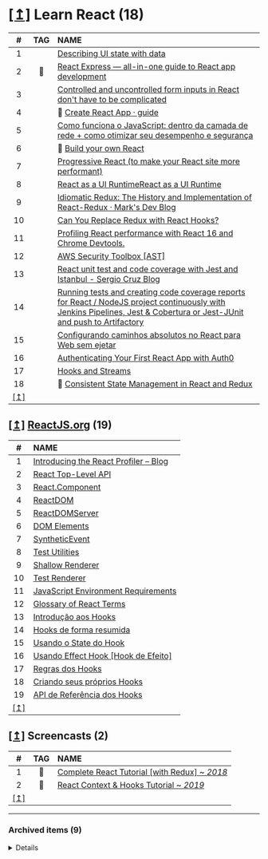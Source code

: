 <H1 id="pending-items-2214355542"><a href="#summary" target="_blank">[↥]</a> Learn React (18)</H1>

<table>
  <thead>
    <tr>
      <th align="center">#</th>
      <th align="center">TAG</th>
      <th align="left">NAME</th>
    </tr>
  </thead>
  <tbody>
    <tr>
      <td align="center">1</td>
      <td align="center"></td>
      <td align="left"><a href="http://nicolashery.com/describing-ui-state-with-data/" target="_blank">Describing UI state with data</a></td>
    </tr>
    <tr>
      <td align="center">2</td>
      <td align="center">🧠</td>
      <td align="left"><a href="http://www.react.express" target="_blank">React Express — all-in-one guide to React app development</a></td>
    </tr>
    <tr>
      <td align="center">3</td>
      <td align="center"></td>
      <td align="left"><a href="https://goshakkk.name/controlled-vs-uncontrolled-inputs-react/" target="_blank">Controlled and uncontrolled form inputs in React don't have to be complicated</a></td>
    </tr>
    <tr>
      <td align="center">4</td>
      <td align="center"></td>
      <td align="left">🏴 <a href="https://create-react-app.dev/docs/getting-started/" target="_blank">Create React App · guide</a></td>
    </tr>
    <tr>
      <td align="center">5</td>
      <td align="center"></td>
      <td align="left"><a href="https://medium.com/reactbrasil/como-funciona-o-javascript-dentro-da-camada-de-rede-como-otimizar-seu-desempenho-e-seguran%C3%A7a-914b4d45106" target="_blank">Como funciona o JavaScript: dentro da camada de rede + como otimizar seu desempenho e segurança</a></td>
    </tr>
    <tr>
      <td align="center">6</td>
      <td align="center"></td>
      <td align="left">🏴 <a href="https://pomb.us/build-your-own-react/" target="_blank">Build your own React</a></td>
    </tr>
    <tr>
      <td align="center">7</td>
      <td align="center"></td>
      <td align="left"><a href="https://houssein.me/progressive-react" target="_blank">Progressive React (to make your React site more performant)</a></td>
    </tr>
    <tr>
      <td align="center">8</td>
      <td align="center"></td>
      <td align="left"><a href="https://overreacted.io/react-as-a-ui-runtime" target="_blank">React as a UI RuntimeReact as a UI Runtime</a></td>
    </tr>
    <tr>
      <td align="center">9</td>
      <td align="center"></td>
      <td align="left"><a href="https://blog.isquaredsoftware.com/2018/11/react-redux-history-implementation" target="_blank">Idiomatic Redux: The History and Implementation of React-Redux · Mark's Dev Blog</a></td>
    </tr>
    <tr>
      <td align="center">10</td>
      <td align="center"></td>
      <td align="left"><a href="https://chrisachard.com/replace-redux-with-react-hooks" target="_blank">Can You Replace Redux with React Hooks?</a></td>
    </tr>
    <tr>
      <td align="center">11</td>
      <td align="center"></td>
      <td align="left"><a href="https://calibreapp.com/blog/react-performance-profiling-optimization" target="_blank">Profiling React performance with React 16 and Chrome Devtools.</a></td>
    </tr>
    <tr>
      <td align="center">12</td>
      <td align="center"></td>
      <td align="left"><a href="https://zoph.me/posts/2019-12-16-aws-security-toolbox/" target="_blank">AWS Security Toolbox [AST]</a></td>
    </tr>
    <tr>
      <td align="center">13</td>
      <td align="center"></td>
      <td align="left"><a href="https://sergio.io/blog/reactjs-unit-test-and-code-coverage-with-jest" target="_blank">React unit test and code coverage with Jest and Istanbul - Sergio Cruz Blog</a></td>
    </tr>
    <tr>
      <td align="center">14</td>
      <td align="center"></td>
      <td align="left"><a href="https://medium.com/@elisegev/running-tests-and-creating-code-coverage-reports-for-react-nodejs-project-continuously-with-60312b6a2dd0" target="_blank">Running tests and creating code coverage reports for React / NodeJS project continuously with Jenkins Pipelines, Jest &amp; Cobertura or Jest-JUnit and push to Artifactory</a></td>
    </tr>
    <tr>
      <td align="center">15</td>
      <td align="center"></td>
      <td align="left"><a href="https://github.com/heybrunoandrade/my-articles/blob/master/Front-end/ReactJS/Absolute%20Imports/absolute-imports-react-for-web-pt-BR.md" target="_blank">Configurando caminhos absolutos no React para Web sem ejetar</a></td>
    </tr>
    <tr>
      <td align="center">16</td>
      <td align="center"></td>
      <td align="left"><a href="https://auth0.com/blog/authenticating-your-first-react-app/" target="_blank">Authenticating Your First React App with Auth0</a></td>
    </tr>
    <tr>
      <td align="center">17</td>
      <td align="center"></td>
      <td align="left"><a href="https://james-forbes.com/#!/posts/hooks-and-streams" target="_blank">Hooks and Streams</a></td>
    </tr>
    <tr>
      <td align="center">18</td>
      <td align="center"></td>
      <td align="left">🏴 <a href="https://leandrotk.github.io/tk/2020/04/consistent-state-management-in-react-and-redux/index.html" target="_blank">Consistent State Management in React and Redux</a></td>
    </tr>
    <tr>
      <td align="center"><a href="#pending-items-2214355542" target="_blank">[↥]</a></td>
    </tr>
  </tbody>
</table>

<H2 id="pending-items-4229551"><a href="#summary" target="_blank">[↥]</a> <a href="https://reactjs.org" target="_blank">ReactJS.org</a> (19)</H2>

<table>
  <thead>
    <tr>
      <th align="center">#</th>
      <th align="left">NAME</th>
    </tr>
  </thead>
  <tbody>
    <tr>
      <td align="center">1</td>
      <td align="left"><a href="https://reactjs.org/blog/2018/09/10/introducing-the-react-profiler.html" target="_blank">Introducing the React Profiler – Blog</a></td>
    </tr>
    <tr>
      <td align="center">2</td>
      <td align="left"><a href="https://reactjs.org/docs/react-api.html" target="_blank">React Top-Level API</a></td>
    </tr>
    <tr>
      <td align="center">3</td>
      <td align="left"><a href="https://reactjs.org/docs/react-component.html" target="_blank">React.Component</a></td>
    </tr>
    <tr>
      <td align="center">4</td>
      <td align="left"><a href="https://reactjs.org/docs/react-dom.html" target="_blank">ReactDOM</a></td>
    </tr>
    <tr>
      <td align="center">5</td>
      <td align="left"><a href="https://reactjs.org/docs/react-dom-server.html" target="_blank">ReactDOMServer</a></td>
    </tr>
    <tr>
      <td align="center">6</td>
      <td align="left"><a href="https://reactjs.org/docs/dom-elements.html" target="_blank">DOM Elements</a></td>
    </tr>
    <tr>
      <td align="center">7</td>
      <td align="left"><a href="https://reactjs.org/docs/events.html" target="_blank">SyntheticEvent</a></td>
    </tr>
    <tr>
      <td align="center">8</td>
      <td align="left"><a href="https://reactjs.org/docs/test-utils.html" target="_blank">Test Utilities</a></td>
    </tr>
    <tr>
      <td align="center">9</td>
      <td align="left"><a href="https://reactjs.org/docs/shallow-renderer.html" target="_blank">Shallow Renderer</a></td>
    </tr>
    <tr>
      <td align="center">10</td>
      <td align="left"><a href="https://reactjs.org/docs/test-renderer.html" target="_blank">Test Renderer</a></td>
    </tr>
    <tr>
      <td align="center">11</td>
      <td align="left"><a href="https://reactjs.org/docs/javascript-environment-requirements.html" target="_blank">JavaScript Environment Requirements</a></td>
    </tr>
    <tr>
      <td align="center">12</td>
      <td align="left"><a href="https://reactjs.org/docs/glossary.html" target="_blank">Glossary of React Terms</a></td>
    </tr>
    <tr>
      <td align="center">13</td>
      <td align="left"><a href="https://pt-br.reactjs.org/docs/hooks-intro.html" target="_blank">Introdução aos Hooks</a></td>
    </tr>
    <tr>
      <td align="center">14</td>
      <td align="left"><a href="https://pt-br.reactjs.org/docs/hooks-overview.html" target="_blank">Hooks de forma resumida</a></td>
    </tr>
    <tr>
      <td align="center">15</td>
      <td align="left"><a href="https://pt-br.reactjs.org/docs/hooks-state.html" target="_blank">Usando o State do Hook</a></td>
    </tr>
    <tr>
      <td align="center">16</td>
      <td align="left"><a href="https://pt-br.reactjs.org/docs/hooks-effect.html" target="_blank">Usando Effect Hook [Hook de Efeito]</a></td>
    </tr>
    <tr>
      <td align="center">17</td>
      <td align="left"><a href="https://pt-br.reactjs.org/docs/hooks-rules.html" target="_blank">Regras dos Hooks</a></td>
    </tr>
    <tr>
      <td align="center">18</td>
      <td align="left"><a href="https://pt-br.reactjs.org/docs/hooks-custom.html" target="_blank">Criando seus próprios Hooks</a></td>
    </tr>
    <tr>
      <td align="center">19</td>
      <td align="left"><a href="https://pt-br.reactjs.org/docs/hooks-reference.html" target="_blank">API de Referência dos Hooks</a></td>
    </tr>
    <tr>
      <td align="center"><a href="#pending-items-4229551" target="_blank">[↥]</a></td>
    </tr>
  </tbody>
</table>
<H2 id="pending-items-4330911"><a href="#summary" target="_blank">[↥]</a> Screencasts (2)</H2>

<table>
  <thead>
    <tr>
      <th align="center">#</th>
      <th align="center">TAG</th>
      <th align="left">NAME</th>
    </tr>
  </thead>
  <tbody>
    <tr>
      <td align="center">1</td>
      <td align="center">💾</td>
      <td align="left"><a href="https://www.youtube.com/playlist?list=PL4cUxeGkcC9ij8CfkAY2RAGb-tmkNwQHG" target="_blank">Complete React Tutorial [with Redux] ~ <em>2018</em></a></td>
    </tr>
    <tr>
      <td align="center">2</td>
      <td align="center">💾</td>
      <td align="left"><a href="https://www.youtube.com/playlist?list=PL4cUxeGkcC9hNokByJilPg5g9m2APUePI" target="_blank">React Context &amp; Hooks Tutorial ~ <em>2019</em></a></td>
    </tr>
    <tr>
      <td align="center"><a href="#pending-items-4330911" target="_blank">[↥]</a></td>
    </tr>
  </tbody>
</table>

---

<H3 id="archived-items-2214355542">Archived items (9)</H3>

<details>

  <table>
    <thead>
      <tr>
        <th align="center">#</th>
        <th align="center">TAG</th>
        <th align="left">NAME</th>
      </tr>
    </thead>
    <tbody>
      <tr>
        <td align="center">1</td>
        <td align="center"></td>
        <td align="left"><a href="https://www.youtube.com/watch?v=J-g9ZJha8FE" target="_blank">Custom Hooks in React: The Ultimate UI Abstraction Layer - Tanner Linsley | JSConf Hawaii 2020</a></td>
      </tr>
      <tr>
        <td align="center">2</td>
        <td align="center"></td>
        <td align="left"><a href="https://www.youtube.com/watch?v=AiJ8tRRH0f8" target="_blank">Kent C Dodds - Simply React</a></td>
      </tr>
      <tr>
        <td align="center">3</td>
        <td align="center"></td>
        <td align="left"><a href="https://www.youtube.com/watch?v=MVi17tk3VsI" target="_blank">Deep sea fishing with React Hooks by Alex Reardon | React Sydney</a></td>
      </tr>
      <tr>
        <td align="center">4</td>
        <td align="center"></td>
        <td align="left"><a href="https://gregberge.com/blog/react-scalable-layout" target="_blank">Create scalable layouts using <code>react-teleport</code></a></td>
      </tr>
      <tr>
        <td align="center">5</td>
        <td align="center"></td>
        <td align="left"><a href="http://beautifulcode.1stdibs.com/2017/03/23/react-form-state" target="_blank">Modeling form state in React</a></td>
      </tr>
      <tr>
        <td align="center">6</td>
        <td align="center"></td>
        <td align="left"><a href="https://blog.bitsrc.io/5-tools-for-faster-development-in-react-676f134050f2" target="_blank">5 Tools for Faster Development in React – Bits and Pieces</a></td>
      </tr>
      <tr>
        <td align="center">7</td>
        <td align="center"></td>
        <td align="left"><a href="https://wattenberger.com/blog/react-hooks" target="_blank">Thinking in React Hooks</a></td>
      </tr>
      <tr>
        <td align="center">8</td>
        <td align="center"></td>
        <td align="left"><a href="https://medium.com/@ryardley/react-hooks-not-magic-just-arrays-cd4f1857236e" target="_blank">React hooks: not magic, just arrays</a></td>
      </tr>
      <tr>
        <td align="center">9</td>
        <td align="center"></td>
        <td align="left"><a href="https://artofco.de/demystifying-higher-order-components-hocs-2d157ba1633e" target="_blank">Demystifying Higher-Order Components [HOCs]</a></td>
      </tr>
      <tr>
        <td align="center"><a href="#archived-items-2214355542" target="_blank">[↥]</a></td>
      </tr>
    </tbody>
  </table>

  
  <H4 id="archived-items-4229551"><a href="#summary" target="_blank">[↥]</a> <a href="https://reactjs.org" target="_blank">ReactJS.org</a> (20)</H4>

  <table>
    <thead>
      <tr>
        <th align="center">#</th>
        <th align="left">NAME</th>
      </tr>
    </thead>
    <tbody>
      <tr>
        <td align="center">1</td>
        <td align="left"><a href="https://reactjs.org/docs/portals.html" target="_blank">Portals</a></td>
      </tr>
      <tr>
        <td align="center">2</td>
        <td align="left"><a href="https://reactjs.org/docs/context.html" target="_blank">Context</a></td>
      </tr>
      <tr>
        <td align="center">3</td>
        <td align="left"><a href="https://reactjs.org/docs/uncontrolled-components.html" target="_blank">Uncontrolled Components</a></td>
      </tr>
      <tr>
        <td align="center">4</td>
        <td align="left"><a href="https://reactjs.org/docs/web-components.html" target="_blank">Web Components</a></td>
      </tr>
      <tr>
        <td align="center">5</td>
        <td align="left"><a href="https://reactjs.org/docs/optimizing-performance.html" target="_blank">Optimizing Performance</a></td>
      </tr>
      <tr>
        <td align="center">6</td>
        <td align="left"><a href="https://reactjs.org/docs/integrating-with-other-libraries.html" target="_blank">Integrating with Other Libraries</a></td>
      </tr>
      <tr>
        <td align="center">7</td>
        <td align="left"><a href="https://reactjs.org/docs/reconciliation.html" target="_blank">Reconciliation</a></td>
      </tr>
      <tr>
        <td align="center">8</td>
        <td align="left"><a href="https://reactjs.org/docs/forwarding-refs.html" target="_blank">Forwarding Refs</a></td>
      </tr>
      <tr>
        <td align="center">9</td>
        <td align="left"><a href="https://reactjs.org/docs/refs-and-the-dom.html" target="_blank">Refs and the DOM</a></td>
      </tr>
      <tr>
        <td align="center">10</td>
        <td align="left"><a href="https://reactjs.org/docs/fragments.html" target="_blank">Fragments</a></td>
      </tr>
      <tr>
        <td align="center">11</td>
        <td align="left"><a href="https://reactjs.org/docs/strict-mode.html" target="_blank">Strict Mode</a></td>
      </tr>
      <tr>
        <td align="center">12</td>
        <td align="left"><a href="https://reactjs.org/docs/static-type-checking.html" target="_blank">Static Type Checking</a></td>
      </tr>
      <tr>
        <td align="center">13</td>
        <td align="left"><a href="https://reactjs.org/docs/higher-order-components.html" target="_blank">Higher-Order Components</a></td>
      </tr>
      <tr>
        <td align="center">14</td>
        <td align="left"><a href="https://reactjs.org/docs/typechecking-with-proptypes.html" target="_blank">Typechecking With PropTypes</a></td>
      </tr>
      <tr>
        <td align="center">15</td>
        <td align="left"><a href="https://reactjs.org/docs/render-props.html" target="_blank">Render Props</a></td>
      </tr>
      <tr>
        <td align="center">16</td>
        <td align="left"><a href="https://reactjs.org/docs/error-boundaries.html" target="_blank">Error Boundaries</a></td>
      </tr>
      <tr>
        <td align="center">17</td>
        <td align="left"><a href="https://reactjs.org/docs/web-components.html" target="_blank">Web Components</a></td>
      </tr>
      <tr>
        <td align="center">18</td>
        <td align="left"><a href="https://reactjs.org/docs/code-splitting.html" target="_blank">Code-Splitting</a></td>
      </tr>
      <tr>
        <td align="center">19</td>
        <td align="left"><a href="https://pt-br.reactjs.org/docs/jsx-in-depth.html" target="_blank">JSX In Depth</a></td>
      </tr>
      <tr>
        <td align="center">20</td>
        <td align="left"><a href="https://medium.com/@dan_abramov/making-sense-of-react-hooks-fdbde8803889" target="_blank">Making Sense of React Hooks</a></td>
      </tr>
      <tr>
        <td align="center"><a href="#archived-items-4229551" target="_blank">[↥]</a></td>
      </tr>
    </tbody>
  </table>
  
  <H4 id="archived-items-4229594"><a href="#summary" target="_blank">[↥]</a> <a href="https://redux.js.org" target="_blank">Redux</a> (6)</H4>

  <table>
    <thead>
      <tr>
        <th align="center">#</th>
        <th align="left">NAME</th>
      </tr>
    </thead>
    <tbody>
      <tr>
        <td align="center">1</td>
        <td align="left"><a href="https://egghead.io/courses/getting-started-with-redux" target="_blank">Getting Started with Redux - course by Dan Abramov</a></td>
      </tr>
      <tr>
        <td align="center">2</td>
        <td align="left"><a href="https://dev.to/jsmanifest/12-things-not-to-do-when-building-react-apps-with-redux-n5i" target="_blank">12 Things NOT To Do When Building React Apps With Redux</a></td>
      </tr>
      <tr>
        <td align="center">3</td>
        <td align="left"><a href="https://redux.js.org/advanced/advanced-tutorial" target="_blank">Redux.js · Advanced Tutorial</a></td>
      </tr>
      <tr>
        <td align="center">4</td>
        <td align="left"><a href="https://redux.js.org/introduction/getting-started" target="_blank">Redux.js · Introduction</a></td>
      </tr>
      <tr>
        <td align="center">5</td>
        <td align="left"><a href="https://redux.js.org/basics/basic-tutorial" target="_blank">Redux.js · Basic Tutorial</a></td>
      </tr>
      <tr>
        <td align="center">6</td>
        <td align="left"><a href="https://dev.to/bouhm/react-redux-flow-terminologies-and-example-104b?utm_source=digest_mailer&utm_medium=email&utm_campaign=digest_email" target="_blank">React-Redux Flow, Terminologies, and Example</a></td>
      </tr>
      <tr>
        <td align="center"><a href="#archived-items-4229594" target="_blank">[↥]</a></td>
      </tr>
    </tbody>
  </table>
  
  <H4 id="archived-items-4330911"><a href="#summary" target="_blank">[↥]</a> Screencasts (2)</H4>

  <table>
    <thead>
      <tr>
        <th align="center">#</th>
        <th align="center">TAG</th>
        <th align="left">NAME</th>
      </tr>
    </thead>
    <tbody>
      <tr>
        <td align="center">1</td>
        <td align="center"></td>
        <td align="left"><a href="https://www.youtube.com/watch?v=69e1MoUWE1g" target="_blank">Arquitetura Flux com Redux do zero</a></td>
      </tr>
      <tr>
        <td align="center">2</td>
        <td align="center">💾</td>
        <td align="left"><a href="https://www.youtube.com/playlist?list=PL85ITvJ7FLoiFHab9z1mLrbfg89dG_maJ" target="_blank">Redux</a></td>
      </tr>
      <tr>
        <td align="center"><a href="#archived-items-4330911" target="_blank">[↥]</a></td>
      </tr>
    </tbody>
  </table>

</details
